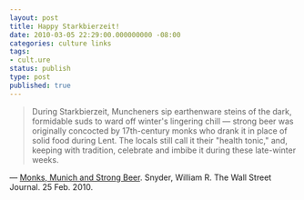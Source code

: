 ```yaml
---
layout: post
title: Happy Starkbierzeit!
date: 2010-03-05 22:29:00.000000000 -08:00
categories: culture links
tags:
- cult.ure
status: publish
type: post
published: true
---
```

> During Starkbierzeit, Muncheners sip earthenware steins of the dark, formidable suds to ward off winter's lingering chill &mdash; strong beer was originally concocted by 17th-century monks who drank it in place of solid food during Lent. The locals still call it their &quot;health tonic,&quot; and, keeping with tradition, celebrate and imbibe it during these late-winter weeks.

&mdash; [Monks, Munich and Strong Beer](http://online.wsj.com/article/SB10001424052748704240004575085991161534542.html). Snyder, William R. The Wall Street Journal. 25 Feb. 2010.
